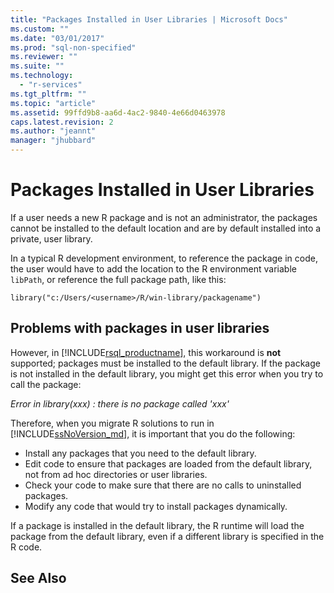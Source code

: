```yaml
---
title: "Packages Installed in User Libraries | Microsoft Docs"
ms.custom: ""
ms.date: "03/01/2017"
ms.prod: "sql-non-specified"
ms.reviewer: ""
ms.suite: ""
ms.technology: 
  - "r-services"
ms.tgt_pltfrm: ""
ms.topic: "article"
ms.assetid: 99ffd9b8-aa6d-4ac2-9840-4e66d0463978
caps.latest.revision: 2
ms.author: "jeannt"
manager: "jhubbard"
---
```

# Packages Installed in User Libraries

If a user needs a new R package and is not an administrator, the packages cannot be installed to the default location and are by default installed into a private, user library. 

In a typical R development environment, to reference the package in code, the user would have to add the location to the R environment variable `libPath`, or reference the full package path, like this:  
  
~~~~
library("c:/Users/<username>/R/win-library/packagename")  
~~~~

## Problems with packages in user libraries

However, in  [!INCLUDE[rsql_productname](../../advanced-analytics/r-services/includes/rsql-productname-md.md)], this workaround is **not** supported; packages must be installed to the default library. If the package is not installed in the default library, you might get this error when you try to call the package:

*Error in library(xxx) : there is no package called 'xxx'*
 

Therefore, when you migrate R solutions to run in [!INCLUDE[ssNoVersion_md](../../advanced-analytics/r-services/includes/ssnoversion-md.md)], it is important that you do the following:
+ Install any packages that you need to the default library.
+ Edit code to ensure that packages are loaded from the default library,  not from ad hoc directories or user libraries.
+ Check your code to make sure that there are no calls to uninstalled packages.
+ Modify any code that would try to install packages dynamically.
 
If a package is installed in the default library, the R runtime will load the package from the default library, even if a different library is specified in the R code.

## See Also